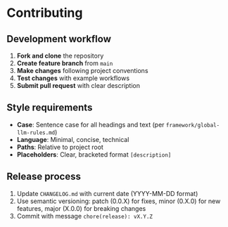 # Contributing

## Development workflow

1. **Fork and clone** the repository
2. **Create feature branch** from `main`
3. **Make changes** following project conventions
4. **Test changes** with example workflows
5. **Submit pull request** with clear description

## Style requirements

- **Case**: Sentence case for all headings and text (per `framework/global-llm-rules.md`)
- **Language**: Minimal, concise, technical
- **Paths**: Relative to project root
- **Placeholders**: Clear, bracketed format `[description]`

## Release process

1. Update `CHANGELOG.md` with current date (YYYY-MM-DD format)
2. Use semantic versioning: patch (0.0.X) for fixes, minor (0.X.0) for new features, major (X.0.0) for breaking changes
3. Commit with message `chore(release): vX.Y.Z`

